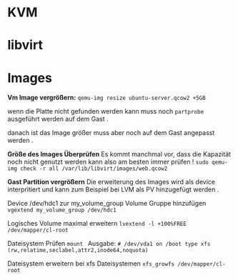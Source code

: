 KVM
====

libvirt
====

Images
======

**Vm Image vergrößern:**
`qemu-img resize ubuntu-server.qcow2 +5GB`

wenn die Platte nicht gefunden werden kann muss noch `partprobe` ausgeführt werden auf dem Gast . 

danach ist das Image größer muss aber noch auf dem Gast  angepasst werden .

**Größe des Images Überprüfen**
Es kommt manchmal vor, dass die Kapazität noch nicht genutzt werden kann also am besten immer prüfen !
`sudo qemu-img check -r all /var/lib/libvirt/images/web.qcow2`

**Gast Partition vergrößern**
Die erweiterung des Images wird als device interpritiert und kann zum Beispiel bei LVM als PV hinzugefügt werden .

Device  /dev/hdc1 zur my_volume_group Volume Gruppe hinzufügen 
`vgextend my_volume_group /dev/hdc1`

Logisches Volume maximal erweitern
`lvextend -l +100%FREE /dev/mapper/cl-root`

Dateisystem Prüfen
`mount `
Ausgabe: 
`# /dev/vda1 on /boot type xfs (rw,relatime,seclabel,attr2,inode64,noquota) `

Dateisystem erweitern bei xfs Dateisystemen
`xfs_growfs /dev/mapper/cl-root`



